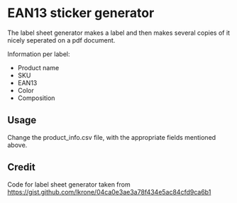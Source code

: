 

# EAN13 sticker generator

The label sheet generator makes a label and then makes several
copies of it nicely seperated on a pdf document.

Information per label:

* Product name
* SKU
* EAN13 
* Color
* Composition

## Usage

Change the product_info.csv file, with the appropriate fields mentioned above. 



## Credit

Code for label sheet generator taken from https://gist.github.com/lkrone/04ca0e3ae3a78f434e5ac84cfd9ca6b1